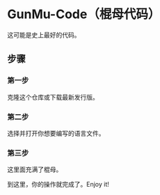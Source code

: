 # GunMu-Code（棍母代码）

这可能是史上最好的代码。

## 步骤

### 第一步

克隆这个仓库或下载最新发行版。

### 第二步

选择并打开你想要编写的语言文件。

### 第三步

这里面充满了棍母。

到这里，你的操作就完成了。Enjoy it!
